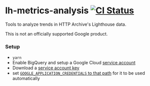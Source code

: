 # lh-metrics-analysis [![CI Status](https://github.com/googlechromelabs/lh-metrics-analysis/workflows/CI/badge.svg)](https://github.com/googlechromelabs/lh-metrics-analysis/actions?query=workflow%3ACI)

Tools to analyze trends in HTTP Archive's Lighthouse data.

This is not an officially supported Google product.

### Setup

- `yarn`
- Enable BigQuery and setup a Google Cloud [service account](https://cloud.google.com/iam/docs/service-accounts)
- Download a [service account key](https://cloud.google.com/iam/docs/creating-managing-service-account-keys)
- set [`GOOGLE_APPLICATION_CREDENTIALS` to that path](https://cloud.google.com/docs/authentication/production#finding_credentials_automatically) for it to be used automatically
